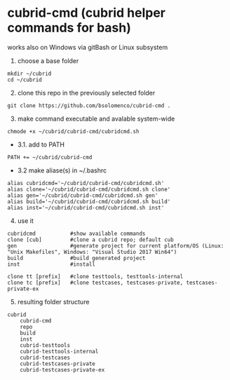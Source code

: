 # cubrid-cmd (cubrid helper commands for bash)
works also on Windows via gitBash or Linux subsystem

1. choose a base folder
```
mkdir ~/cubrid
cd ~/cubrid
```
2. clone this repo in the previously selected folder
```
git clone https://github.com/bsolomenco/cubrid-cmd .
```
3. make command executable and avalable system-wide
```
chmode +x ~/cubrid/cubrid-cmd/cubridcmd.sh
```
  * 3.1. add to PATH
```
PATH += ~/cubrid/cubrid-cmd
```
  * 3.2 make aliase(s) in ~/.bashrc
```
alias cubridcmd='~/cubrid/cubrid-cmd/cubridcmd.sh'
alias clone='~/cubrid/cubrid-cmd/cubridcmd.sh clone'
alias gen='~/cubrid/cubrid-cmd/cubridcmd.sh gen'
alias build='~/cubrid/cubrid-cmd/cubridcmd.sh build'
alias inst='~/cubrid/cubrid-cmd/cubridcmd.sh inst'
```
4. use it
```
cubridcmd           #show available commands
clone [cub]         #clone a cubrid repo; default cub
gen                 #generate project for current platform/OS (Linux: "Unix Makefiles", Windows: "Visual Studio 2017 Win64")
build               #build generated project
inst                #install
    
clone tt [prefix]   #clone testtools, testtools-internal
clone tc [prefix]   #clone testcases, testcases-private, testcases-private-ex
```
5. resulting folder structure
```
cubrid
    cubrid-cmd
    repo
    build
    inst
    cubrid-testtools
    cubrid-testtools-internal
    cubrid-testcases
    cubrid-testcases-private
    cubrid-testcases-private-ex
```
